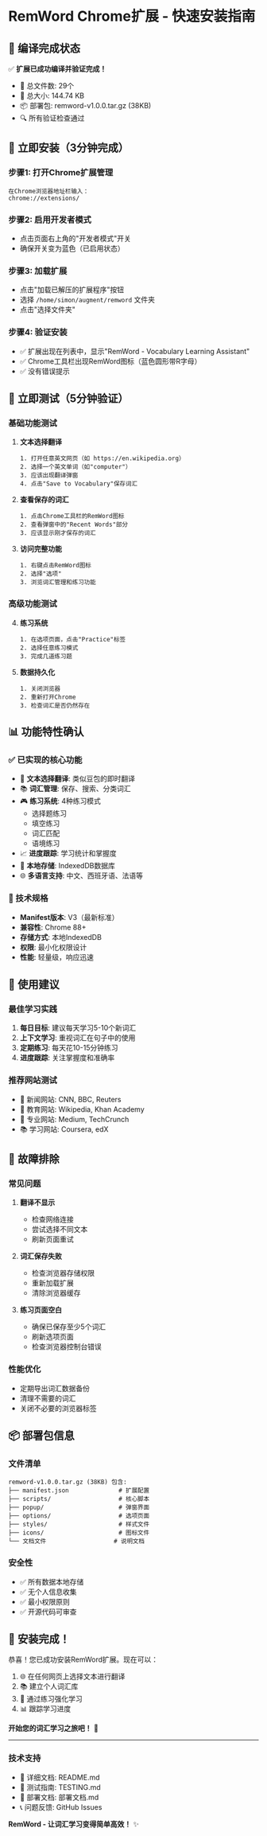 # RemWord Chrome扩展 - 快速安装指南

## 🎉 编译完成状态

✅ **扩展已成功编译并验证完成！**

- 📁 总文件数: 29个
- 💾 总大小: 144.74 KB
- 📦 部署包: remword-v1.0.0.tar.gz (38KB)
- 🔍 所有验证检查通过

## 🚀 立即安装（3分钟完成）

### 步骤1: 打开Chrome扩展管理
```
在Chrome浏览器地址栏输入：
chrome://extensions/
```

### 步骤2: 启用开发者模式
- 点击页面右上角的"开发者模式"开关
- 确保开关变为蓝色（已启用状态）

### 步骤3: 加载扩展
- 点击"加载已解压的扩展程序"按钮
- 选择 `/home/simon/augment/remword` 文件夹
- 点击"选择文件夹"

### 步骤4: 验证安装
- ✅ 扩展出现在列表中，显示"RemWord - Vocabulary Learning Assistant"
- ✅ Chrome工具栏出现RemWord图标（蓝色圆形带R字母）
- ✅ 没有错误提示

## 🧪 立即测试（5分钟验证）

### 基础功能测试
1. **文本选择翻译**
   ```
   1. 打开任意英文网页（如 https://en.wikipedia.org）
   2. 选择一个英文单词（如"computer"）
   3. 应该出现翻译弹窗
   4. 点击"Save to Vocabulary"保存词汇
   ```

2. **查看保存的词汇**
   ```
   1. 点击Chrome工具栏的RemWord图标
   2. 查看弹窗中的"Recent Words"部分
   3. 应该显示刚才保存的词汇
   ```

3. **访问完整功能**
   ```
   1. 右键点击RemWord图标
   2. 选择"选项"
   3. 浏览词汇管理和练习功能
   ```

### 高级功能测试
4. **练习系统**
   ```
   1. 在选项页面，点击"Practice"标签
   2. 选择任意练习模式
   3. 完成几道练习题
   ```

5. **数据持久化**
   ```
   1. 关闭浏览器
   2. 重新打开Chrome
   3. 检查词汇是否仍然存在
   ```

## 📊 功能特性确认

### ✅ 已实现的核心功能
- 🎯 **文本选择翻译**: 类似豆包的即时翻译
- 📚 **词汇管理**: 保存、搜索、分类词汇
- 🎮 **练习系统**: 4种练习模式
  - 选择题练习
  - 填空练习  
  - 词汇匹配
  - 语境练习
- 📈 **进度跟踪**: 学习统计和掌握度
- 💾 **本地存储**: IndexedDB数据库
- 🌐 **多语言支持**: 中文、西班牙语、法语等

### 🔧 技术规格
- **Manifest版本**: V3（最新标准）
- **兼容性**: Chrome 88+
- **存储方式**: 本地IndexedDB
- **权限**: 最小化权限设计
- **性能**: 轻量级，响应迅速

## 🎯 使用建议

### 最佳学习实践
1. **每日目标**: 建议每天学习5-10个新词汇
2. **上下文学习**: 重视词汇在句子中的使用
3. **定期练习**: 每天花10-15分钟练习
4. **进度跟踪**: 关注掌握度和准确率

### 推荐网站测试
- 📰 新闻网站: CNN, BBC, Reuters
- 📖 教育网站: Wikipedia, Khan Academy
- 💼 专业网站: Medium, TechCrunch
- 📚 学习网站: Coursera, edX

## 🔧 故障排除

### 常见问题
1. **翻译不显示**
   - 检查网络连接
   - 尝试选择不同文本
   - 刷新页面重试

2. **词汇保存失败**
   - 检查浏览器存储权限
   - 重新加载扩展
   - 清除浏览器缓存

3. **练习页面空白**
   - 确保已保存至少5个词汇
   - 刷新选项页面
   - 检查浏览器控制台错误

### 性能优化
- 定期导出词汇数据备份
- 清理不需要的词汇
- 关闭不必要的浏览器标签

## 📦 部署包信息

### 文件清单
```
remword-v1.0.0.tar.gz (38KB) 包含:
├── manifest.json              # 扩展配置
├── scripts/                   # 核心脚本
├── popup/                     # 弹窗界面
├── options/                   # 选项页面
├── styles/                    # 样式文件
├── icons/                     # 图标文件
└── 文档文件                   # 说明文档
```

### 安全性
- ✅ 所有数据本地存储
- ✅ 无个人信息收集
- ✅ 最小权限原则
- ✅ 开源代码可审查

## 🎊 安装完成！

恭喜！您已成功安装RemWord扩展。现在可以：

1. 🌐 在任何网页上选择文本进行翻译
2. 📚 建立个人词汇库
3. 🎯 通过练习强化学习
4. 📊 跟踪学习进度

**开始您的词汇学习之旅吧！** 🚀

---

### 技术支持
- 📖 详细文档: README.md
- 🧪 测试指南: TESTING.md  
- 🔧 部署文档: 部署文档.md
- 📞 问题反馈: GitHub Issues

**RemWord - 让词汇学习变得简单高效！** ✨
